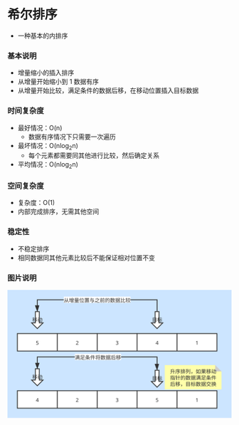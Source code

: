# 希尔排序
* 一种基本的内排序

### 基本说明
* 增量缩小的插入排序
* 从增量开始缩小到 1 数据有序
* 从增量开始比较，满足条件的数据后移，在移动位置插入目标数据

### 时间复杂度
* 最好情况：O(n)
    + 数据有序情况下只需要一次遍历
* 最坏情况：O(nlog<sub>2</sub>n)
    + 每个元素都需要同其他进行比较，然后确定关系
* 平均情况：O(nlog<sub>2</sub>n)

### 空间复杂度
* 复杂度：O(1)
* 内部完成排序，无需其他空间

### 稳定性
* 不稳定排序
* 相同数据同其他元素比较后不能保证相对位置不变

### 图片说明
![希尔排序](../pic/shell.svg)